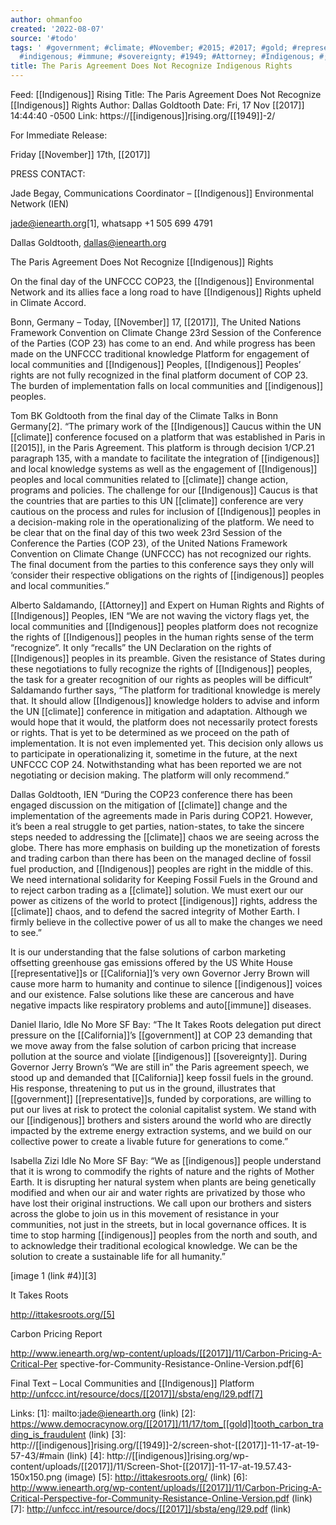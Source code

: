 ```yaml
---
author: ohmanfoo
created: '2022-08-07'
source: '#todo'
tags: ' #government; #climate; #November; #2015; #2017; #gold; #representative; #California;
  #indigenous; #immune; #sovereignty; #1949; #Attorney; #Indigenous; #;'
title: The Paris Agreement Does Not Recognize Indigenous Rights
---
```


Feed: [[Indigenous]] Rising
Title: The Paris Agreement Does Not Recognize [[Indigenous]] Rights
Author: Dallas Goldtooth
Date: Fri, 17 Nov [[2017]] 14:44:40 -0500
Link: https://[[indigenous]]rising.org/[[1949]]-2/
 
For Immediate Release:
 
Friday [[November]] 17th, [[2017]] 
 
PRESS CONTACT:
 
Jade Begay, Communications Coordinator – [[Indigenous]] Environmental Network (IEN)
 
jade@ienearth.org[1], whatsapp +1 505 699 4791
 
Dallas Goldtooth, dallas@ienearth.org 
 
The Paris Agreement Does Not Recognize [[Indigenous]] Rights
 
On the final day of the UNFCCC COP23, the [[Indigenous]] Environmental Network and 
its allies face a long road to have [[Indigenous]] Rights upheld in Climate Accord. 
 
Bonn, Germany – Today, [[November]] 17, [[2017]], The United Nations Framework 
Convention on Climate Change 23rd Session of the Conference of the Parties (COP 
23) has come to an end. And while progress has been made on the UNFCCC 
traditional knowledge Platform for engagement of local communities and 
[[Indigenous]] Peoples, [[Indigenous]] Peoples’ rights are not fully recognized in the 
final platform document of COP 23. The burden of implementation falls on local 
communities and [[indigenous]] peoples.
 
Tom BK Goldtooth from the final day of the Climate Talks in Bonn Germany[2]. 
“The primary work of the [[Indigenous]] Caucus within the UN [[climate]] conference 
focused on a platform that was established in Paris in [[2015]], in the Paris 
Agreement. This platform is through decision 1/CP.21 paragraph 135, with a 
mandate to facilitate the integration of [[indigenous]] and local knowledge systems 
as well as the engagement of [[Indigenous]] peoples and local communities related to
[[climate]] change action, programs and policies. The challenge for our [[Indigenous]] 
Caucus is that the countries that are parties to this UN [[climate]] conference are 
very cautious on the process and rules for inclusion of [[Indigenous]] peoples in a 
decision-making role in the operationalizing of the platform. We need to be 
clear that on the final day of this two week 23rd Session of the Conference the 
Parties (COP 23), of the United Nations Framework Convention on Climate Change 
(UNFCCC) has not recognized our rights. The final document from the parties to 
this conference says they only will ‘consider their respective obligations on 
the rights of [[indigenous]] peoples and local communities.” 
 
Alberto Saldamando, [[Attorney]] and Expert on Human Rights and Rights of [[Indigenous]]
Peoples, IEN “We are not waving the victory flags yet, the local communities and
[[Indigenous]] peoples platform does not recognize the rights of [[Indigenous]] peoples 
in the human rights sense of the term “recognize”. It only “recalls” the UN 
Declaration on the rights of [[Indigenous]] peoples in its preamble. Given the 
resistance of States during these negotiations to fully recognize the rights of 
[[Indigenous]] peoples, the task for a greater recognition of our rights as peoples 
will be difficult” Saldamando further says, “The platform for traditional 
knowledge is merely that. It should allow [[Indigenous]] knowledge holders to advise
and inform the UN [[climate]] conference in mitigation and adaptation. Although we 
would hope that it would, the platform does not necessarily protect forests or 
rights. That is yet to be determined as we proceed on the path of 
implementation. It is not even implemented yet. This decision only allows us to 
participate in operationalizing it, sometime in the future, at the next UNFCCC 
COP 24. Notwithstanding what has been reported we are not negotiating or 
decision making. The platform will only recommend.”
 
Dallas Goldtooth, IEN “During the COP23 conference there has been engaged 
discussion on the mitigation of [[climate]] change and the implementation of the 
agreements made in Paris during COP21. However, it’s been a real struggle to get
parties, nation-states, to take the sincere steps needed to addressing the 
[[climate]] chaos we are seeing across the globe. There has more emphasis on 
building up the monetization of forests and trading carbon than there has been 
on the managed decline of fossil fuel production, and [[Indigenous]] peoples are 
right in the middle of this. We need international solidarity for Keeping Fossil
Fuels in the Ground and to reject carbon trading as a [[climate]] solution. We must 
exert our our power as citizens of the world to protect [[indigenous]] rights, 
address the [[climate]] chaos, and to defend the sacred integrity of Mother Earth. I
firmly believe in the collective power of us all to make the changes we need to 
see.” 
 
 
It is our understanding that the false solutions of carbon marketing offsetting 
greenhouse gas emissions offered by the US White House [[representative]]s or 
[[California]]’s very own Governor Jerry Brown will cause more harm to humanity and 
continue to silence [[indigenous]] voices and our existence. False solutions like 
these are cancerous and have negative impacts like respiratory problems and 
auto[[immune]] diseases.
 
Daniel Ilario, Idle No More SF Bay: “The It Takes Roots delegation put direct 
pressure on the [[California]]’s [[government]] at COP 23 demanding that we move away 
from the false solution of carbon pricing that increase pollution at the source 
and violate [[indigenous]] [[sovereignty]]. During Governor Jerry Brown’s “We are still 
in” the Paris agreement speech, we stood up and demanded that [[California]] keep 
fossil fuels in the ground. His response, threatening to put us in the ground, 
illustrates that [[government]] [[representative]]s, funded by corporations, are willing
to put our lives at risk to protect the colonial capitalist system. We stand 
with our [[indigenous]] brothers and sisters around the world who are directly 
impacted by the extreme energy extraction systems, and we build on our 
collective power to create a livable future for generations to come.”
 
Isabella Zizi Idle No More SF Bay: “We as [[indigenous]] people understand that it 
is wrong to commodify the rights of nature and the rights of Mother Earth. It is
disrupting her natural system when plants are being genetically modified and 
when our air and water rights are privatized by those who have lost their 
original instructions. We call upon our brothers and sisters across the globe to
join us in this movement of resistance in your communities, not just in the 
streets, but in local governance offices. It is time to stop harming [[indigenous]] 
peoples from the north and south, and to acknowledge their traditional 
ecological knowledge. We can be the solution to create a sustainable life for 
all humanity.” 
 
[image 1 (link #4)][3]
 
It Takes Roots
 
http://ittakesroots.org/[5]
 
Carbon Pricing Report
 
http://www.ienearth.org/wp-content/uploads/[[2017]]/11/Carbon-Pricing-A-Critical-Per
spective-for-Community-Resistance-Online-Version.pdf[6]
 
Final Text – Local Communities and [[Indigenous]] Platform 
http://unfccc.int/resource/docs/[[2017]]/sbsta/eng/l29.pdf[7]
 
 
Links: 
[1]: mailto:jade@ienearth.org (link)
[2]: https://www.democracynow.org/[[2017]]/11/17/tom_[[gold]]tooth_carbon_trading_is_fraudulent (link)
[3]: http://[[indigenous]]rising.org/[[1949]]-2/screen-shot-[[2017]]-11-17-at-19-57-43/#main (link)
[4]: http://[[indigenous]]rising.org/wp-content/uploads/[[2017]]/11/Screen-Shot-[[2017]]-11-17-at-19.57.43-150x150.png (image)
[5]: http://ittakesroots.org/ (link)
[6]: http://www.ienearth.org/wp-content/uploads/[[2017]]/11/Carbon-Pricing-A-Critical-Perspective-for-Community-Resistance-Online-Version.pdf (link)
[7]: http://unfccc.int/resource/docs/[[2017]]/sbsta/eng/l29.pdf (link)